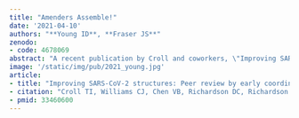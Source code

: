 ```yaml
---
title: "Amenders Assemble!"
date: '2021-04-10'
authors: "**Young ID**, **Fraser JS**"
zenodo:
- code: 4678069
abstract: "A recent publication by Croll and coworkers, \"Improving SARS-CoV-2 structures: Peer review by early coordinate release,\" describes a unique form of peer-review enabled by the early release of biomolecular structure coordinates and density maps and details its critical role in the search for SARS-CoV-2 vaccines and treatments. The authors walk us through identification and remediation of model pathologies in seven preprints, describing what problems they identified, what tools allowed them to make these discoveries, how each of these could have been missed by the original authors during refinement, and how the corrections were subsequently disseminated to the structural biology community. While correcting other people's work is naturally a delicate topic, this paper carefully and convincingly lays out the arguments for both the publication of flawed initial models and their timely correction. Hopefully this demonstration of the potential of preprint and post-publication peer review inspires similar efforts."
image: '/static/img/pub/2021_young.jpg'
article:
- title: "Improving SARS-CoV-2 structures: Peer review by early coordinate release."
- citation: "Croll TI, Williams CJ, Chen VB, Richardson DC, Richardson JS. *Biophysical Journal*. 2021."
- pmid: 33460600
---
```

